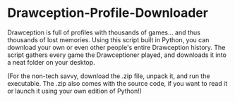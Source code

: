 # Drawception-Profile-Downloader
Drawception is full of profiles with thousands of games... and thus thousands of lost memories.
Using this script built in Python, you can download your own or even other people's entire Drawception history. The script gathers every game the Drawceptioner played, and downloads it into a neat folder on your desktop.

(For the non-tech savvy, download the .zip file, unpack it, and run the executable. The .zip also comes with the source code, if you want to read it or launch it using your own edition of Python!)

